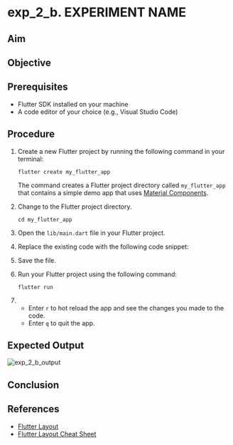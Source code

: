 # exp_2_b.  EXPERIMENT NAME

## Aim

## Objective


## Prerequisites
- Flutter SDK installed on your machine
- A code editor of your choice (e.g., Visual Studio Code)

## Procedure

1. Create a new Flutter project by running the following command in your terminal:
    ```
    flutter create my_flutter_app
    ```
    The command creates a Flutter project directory called `my_flutter_app` that contains a simple demo app that uses [Material Components](https://m3.material.io/components).

2. Change to the Flutter project directory.
    ```
    cd my_flutter_app
    ```
3. Open the `lib/main.dart` file in your Flutter project.

4. Replace the existing code with the following code snippet:


5. Save the file.

6. Run your Flutter project using the following command:
    ```
    flutter run
    ```
7.  - Enter `r` to hot reload the app and see the changes you made to the code.
    - Enter `q` to quit the app.


## Expected Output
![exp_2_b_output]()


## Conclusion


## References
- [Flutter Layout](https://docs.flutter.dev/ui/layout)
- [Flutter Layout Cheat Sheet](https://medium.com/flutter-community/flutter-layout-cheat-sheet-5363348d037e)
